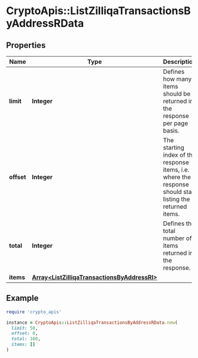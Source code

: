 # CryptoApis::ListZilliqaTransactionsByAddressRData

## Properties

| Name | Type | Description | Notes |
| ---- | ---- | ----------- | ----- |
| **limit** | **Integer** | Defines how many items should be returned in the response per page basis. |  |
| **offset** | **Integer** | The starting index of the response items, i.e. where the response should start listing the returned items. |  |
| **total** | **Integer** | Defines the total number of items returned in the response. |  |
| **items** | [**Array&lt;ListZilliqaTransactionsByAddressRI&gt;**](ListZilliqaTransactionsByAddressRI.md) |  |  |

## Example

```ruby
require 'crypto_apis'

instance = CryptoApis::ListZilliqaTransactionsByAddressRData.new(
  limit: 50,
  offset: 0,
  total: 100,
  items: []
)
```

